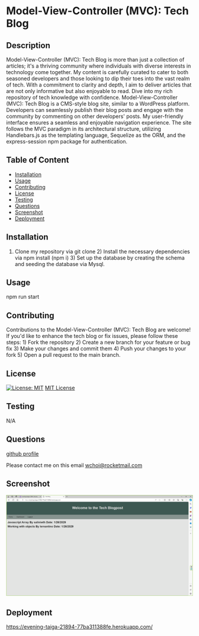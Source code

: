 # Model-View-Controller (MVC): Tech Blog

## Description

Model-View-Controller (MVC): Tech Blog is more than just a collection of articles; it's a thriving community where individuals with diverse interests in technology come together. My content is carefully curated to cater to both seasoned developers and those looking to dip their toes into the vast realm of tech. With a commitment to clarity and depth, I aim to deliver articles that are not only informative but also enjoyable to read. Dive into my rich repository of tech knowledge with confidence. Model-View-Controller (MVC): Tech Blog is a CMS-style blog site, similar to a WordPress platform. Developers can seamlessly publish their blog posts and engage with the community by commenting on other developers' posts. My user-friendly interface ensures a seamless and enjoyable navigation experience. The site follows the MVC paradigm in its architectural structure, utilizing Handlebars.js as the templating language, Sequelize as the ORM, and the express-session npm package for authentication.

## Table of Content

- [Installation](#installation)
- [Usage](#usage)
- [Contributing](#contributing)
- [License](#license)
- [Testing](#testing)
- [Questions](#questions)
- [Screenshot](#screenshot)
- [Deployment](#deployment)

## Installation

1. Clone my repository via git clone 2) Install the necessary dependencies via npm install (npm i) 3) Set up the database by creating the schema and seeding the database via Mysql.

## Usage

npm run start

## Contributing

Contributions to the Model-View-Controller (MVC): Tech Blog are welcome! If you'd like to enhance the tech blog or fix issues, please follow these steps: 1) Fork the repository 2) Create a new branch for your feature or bug fix 3) Make your changes and commit them 4) Push your changes to your fork 5) Open a pull request to the main branch.

## License

[![License: MIT](https://img.shields.io/badge/License-MIT-yellow.svg)](https://opensource.org/licenses/MIT)
[MIT License](https://opensource.org/licenses/MIT)

## Testing

N/A

## Questions

[github profile](https://github.com/wchoi888)

Please contact me on this email wchoi@rocketmail.com

## Screenshot

![Screenshot](image.png)

## Deployment

https://evening-taiga-21894-77ba311388fe.herokuapp.com/
